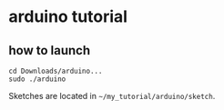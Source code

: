 arduino tutorial
================

how to launch
-------------

```
cd Downloads/arduino...
sudo ./arduino
```

Sketches are located in ```~/my_tutorial/arduino/sketch```.